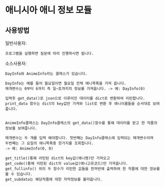 # 애니시아 애니 정보 모듈
## 사용방법

일반사용자:

    프로그램을 실행하면 질문에 따라 진행하시면 됩니다.

    

소스사용자:

    DayInfo와 AnimeInfo라는 클래스가 있습니다.

    DayInfo는 예를 들어 월요일이면 월요일 전체 애니목록을 가져 옵니다.
    매개변수는 0부터 6까지 즉 일~토까지의 정보를 가져옵니다. -> 예: DayInfo(0)
    
    입력후 get_data()로 json으로 이루어진 데이터를 dict로 변환하여 리턴합니다.
    print_data 함수는 dict의 key값만 가져와 list로 변환 후 애니이름들을 순서대로 보여줍니다.


    AnimeInfo클래스는 DayInfo클래스의 get_data()함수를 통해 데이터를 받고 한 작품의 정보를 보여줍니다.

    매개변수는 두 개를 입력 해야합니다. 첫번째는 DayInfo클래스에 입력되는 매개변수이며 
    두번째는 그 요일의 애니목록중 한가지를 조회합니다. 
    -> 예: AnimeInfo(0, 0)

    get_title()통해 리턴된 dict의 key값(애니명)만 가져오고
    get_code()통해 리턴된 dict의 value값(애니고유코드)만 가져옵니다.
    get_fullinfo() 위의 두 함수가 리턴한 값들을 한꺼번에 출력하여 한 작품에 대한 정보를 볼 수 있습니다.
    get_subdata는 해당작품에 대한 자막정보를 불러옵니다.
